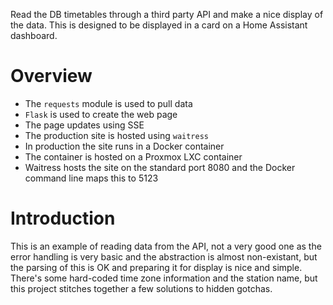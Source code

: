 Read the DB timetables through a third party API and make a nice display of the data. This is designed to be displayed in a card on a Home Assistant dashboard.

# Overview

* The `requests` module is used to pull data
* `Flask` is used to create the web page
* The page updates using SSE
* The production site is hosted using `waitress`
* In production the site runs in a Docker container
* The container is hosted on a Proxmox LXC container
* Waitress hosts the site on the standard port 8080 and the Docker command line maps this to 5123


# Introduction

This is an example of reading data from the API, not a very good one as the error handling is very basic and the abstraction is almost non-existant, but the parsing of this is OK and preparing it for display is nice and simple. There's some hard-coded time zone information and the station name, but this project stitches together a few solutions to hidden gotchas.
